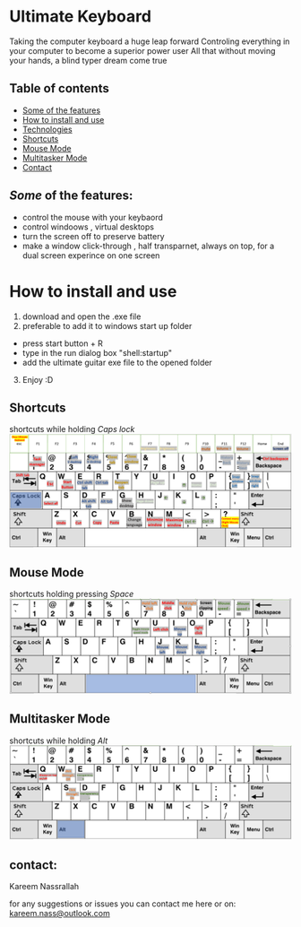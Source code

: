 # Ultimate Keyboard
Taking the computer keyboard a huge leap forward
Controling everything in your computer to become a superior power user
All that without moving your hands, a blind typer dream come true


## Table of contents
* [Some of the features](#Some-of-the-features)
* [How to install and use](#How-to-install-and-use)
* [Technologies](#technologies)
* [Shortcuts](#Shortcuts)
* [Mouse Mode](#Mouse-Mode)
* [Multitasker Mode](#Multitasker-Mode)
* [Contact](#contact)



## *Some* of the features:
* control the mouse with your keybaord
* control windoows , virtual desktops
* turn the screen off to preserve battery
* make a window click-through , half transparnet, always on top, for a dual screen experince on one screen


# How to install and use
1. download and open the .exe file 
2. preferable to add it to windows start up folder
  * press   start button + R
  * type in the run dialog box  "shell:startup"
  * add the ultimate guitar exe file to the opened folder
3. Enjoy :D

## Shortcuts

shortcuts while holding *Caps lock*
![alt text](https://github.com/kareemNass2357/UltimateKeyboard/blob/main/capslock.PNG?raw=true)
## Mouse Mode

shortcuts holding pressing *Space*
![alt text](https://github.com/kareemNass2357/UltimateKeyboard/blob/main/mouse%20mode.PNG?raw=true)
## Multitasker Mode

shortcuts while holding *Alt*
![alt text](https://github.com/kareemNass2357/UltimateKeyboard/blob/main/multitask%20mode.PNG?raw=true)


## contact:
Kareem Nassrallah

for any suggestions or issues you can contact me here or on: kareem.nass@outlook.com
